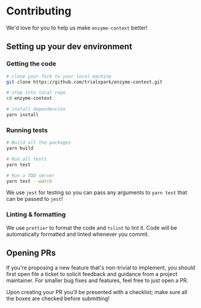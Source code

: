 # Contributing

We'd love for you to help us make `enzyme-context` better!

## Setting up your dev environment

### Getting the code

```bash
# clone your fork to your local machine
git clone https://github.com/trialspark/enzyme-context.git

# step into local repo
cd enzyme-context

# install dependencies
yarn install
```

### Running tests

```bash
# Build all the packages
yarn build

# Run all tests
yarn test

# Run a TDD server
yarn test --watch
```

We use `jest` for testing so you can pass any arguments to `yarn test` that can be passed to `jest`!

### Linting & formatting

We use `prettier` to format the code and `tslint` to lint it. Code will be automatically formatted and linted whenever you commit.

## Opening PRs

If you're proposing a new feature that's non-trivial to implement, you should first open file a ticket to solicit feedback and guidance from a project maintainer. For smaller bug fixes and features, feel free to just open a PR.

Upon creating your PR you'll be presented with a checklist; make sure all the boxes are checked before submitting!
